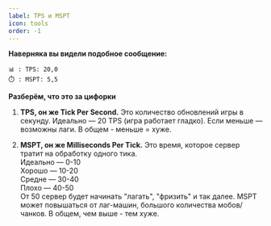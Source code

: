 ```yaml
---
label: TPS и MSPT
icon: tools
order: -1
---
```

**Наверняка вы видели подобное сообщение:**

    📊 : TPS: 20,0
    ⏱️ : MSPT: 5,5

**Разберём, что это за цифорки**

1. **TPS, он же Tick Per Second.**
    Это количество обновлений игры в секунду. Идеально — 20 TPS (игра работает гладко). Если меньше — возможны лаги. В общем - меньше = хуже.

2. **MSPT, он же Milliseconds Per Tick.**
    Это время, которое сервер тратит на обработку одного тика.  
    Идеально — 0-10  
    Хорошо — 10-20  
    Средне — 30-40  
    Плохо — 40-50  
    От 50 сервер будет начинать "лагать", "фризить" и так далее. MSPT может повышаться от лаг-машин, большого количества мобов/чанков. В общем, чем выше - тем хуже.